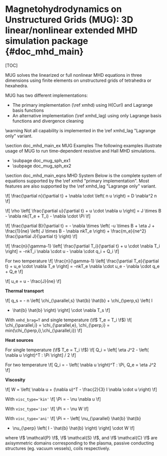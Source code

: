 Magnetohydrodynamics on Unstructured Grids (MUG): 3D linear/nonlinear extended MHD simulation package     {#doc_mhd_main}
================

[TOC]

MUG solves the linearized or full nonlinear MHD equations in three dimensions using finite elements on
unstructured grids of tetrahedra or hexahedra.

MUG has two different implementations:
 - The primary implementation (\ref xmhd) using H(Curl) and Lagrange basis functions
 - An alternative implementation (\ref xmhd_lag) using only Lagrange basis functions and divergence cleaning

\warning Not all capability is implemented in the \ref xmhd_lag "Lagrange only" variant.

\section doc_mhd_main_ex MUG Examples
The following examples illustrate usage of MUG to run time-dependent resistive and Hall MHD simulations. 

 - \subpage doc_mug_sph_ex1
 - \subpage doc_mug_sph_ex2

\section doc_mhd_main_eqns MHD System
Below is the complete system of equations supported by the \ref xmhd "primary implementation". Most
features are also supported by the \ref xmhd_lag "Lagrange only" variant.

\f[ \frac{\partial n}{\partial t} +  \nabla \cdot \left( n u \right) =
D \nabla^2 n \f]

\f[ \rho \left[ \frac{\partial u}{\partial t} +  u \cdot \nabla u \right]
= J \times B - \nabla nk(T_e + T_i) - \nabla \cdot \Pi \f]

\f[ \frac{\partial B}{\partial t} = - \nabla \times \left( -u \times B +
\eta J + \frac{1}{ne} \left( J \times B - \nabla nkT_e \right) + \frac{m_e}{ne^2}
\frac{\partial J}{\partial t} \right) \f]

\f[ \frac{n}{\gamma-1} \left[ \frac{\partial T_i}{\partial t} + u \cdot \nabla T_i \right] =
-nkT_i \nabla \cdot u - \nabla \cdot q_i  + Q_i \f]

For two temperature
\f[ \frac{n}{\gamma-1} \left[ \frac{\partial T_e}{\partial t} + u_e \cdot \nabla T_e \right] =
-nkT_e \nabla \cdot u_e - \nabla \cdot q_e  + Q_e \f]

\f[ u_e = u - \frac{J}{ne} \f]

**Thermal transport**

\f[ q_s = - n \left[ \chi_{\parallel,s} \hat{b} \hat{b} + \chi_{\perp,s} \left( I
- \hat{b} \hat{b} \right) \right] \cdot \nabla T_s \f]

With `xmhd_brag=T` and single temperature (\f$ T_e = T_i \f$)
\f[ \chi_{\parallel,i} = \chi_{\parallel,e}, \chi_{\perp,i} = min(\chi_{\perp,i},\chi_{\parallel,i}) \f]

**Heat sources**

For single temperature (\f$ T_e = T_i \f$)
\f[ Q_i = \left[ \eta J^2 - \left( \nabla u \right)^T : \Pi \right] / 2 \f]

For two temperature
\f[ Q_i = - \left( \nabla u \right)^T : \Pi, Q_e = \eta J^2 \f]

**Viscosity**

\f[ W = \left( \nabla u + (\nabla u)^T - \frac{2}{3} I \nabla \cdot u \right) \f]

With `visc_type='kin'`
\f[ \Pi = - \nu \nabla u \f]

With `visc_type='iso'`
\f[ \Pi = - \nu W \f]

With `visc_type='ani'`
\f[ \Pi = - \left[ \nu_{\parallel} \hat{b} \hat{b}
+ \nu_{\perp} \left( I - \hat{b} \hat{b} \right) \right] \cdot W \f]

where \f$ \mathcal{P} \f$, \f$ \mathcal{S} \f$, and \f$ \mathcal{C} \f$ are axisymmetric domains corresponding to the plasma, passive conducting structures (eg. vacuum vessels), coils respectively.